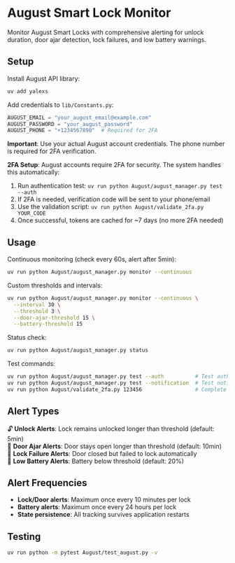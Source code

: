 # August Smart Lock Monitor

Monitor August Smart Locks with comprehensive alerting for unlock duration, door ajar detection, lock failures, and low battery warnings.

## Setup

Install August API library:
```bash
uv add yalexs
```

Add credentials to `lib/Constants.py`:
```python
AUGUST_EMAIL = "your_august_email@example.com"
AUGUST_PASSWORD = "your_august_password"
AUGUST_PHONE = "+1234567890"  # Required for 2FA
```

**Important**: Use your actual August account credentials. The phone number is required for 2FA verification.

**2FA Setup**: August accounts require 2FA for security. The system handles this automatically:
1. Run authentication test: `uv run python August/august_manager.py test --auth`
2. If 2FA is needed, verification code will be sent to your phone/email
3. Use the validation script: `uv run python August/validate_2fa.py YOUR_CODE`
4. Once successful, tokens are cached for ~7 days (no more 2FA needed)

## Usage

Continuous monitoring (check every 60s, alert after 5min):
```bash
uv run python August/august_manager.py monitor --continuous
```

Custom thresholds and intervals:
```bash
uv run python August/august_manager.py monitor --continuous \
  --interval 30 \
  --threshold 3 \
  --door-ajar-threshold 15 \
  --battery-threshold 15
```

Status check:
```bash
uv run python August/august_manager.py status
```

Test commands:
```bash
uv run python August/august_manager.py test --auth          # Test authentication
uv run python August/august_manager.py test --notification  # Test notifications
uv run python August/validate_2fa.py 123456                 # Complete 2FA with code
```

## Alert Types

🔓 **Unlock Alerts**: Lock remains unlocked longer than threshold (default: 5min)  
🚪 **Door Ajar Alerts**: Door stays open longer than threshold (default: 10min)  
🔐 **Lock Failure Alerts**: Door closed but failed to lock automatically  
🔋 **Low Battery Alerts**: Battery below threshold (default: 20%)  

## Alert Frequencies

- **Lock/Door alerts**: Maximum once every 10 minutes per lock
- **Battery alerts**: Maximum once every 24 hours per lock  
- **State persistence**: All tracking survives application restarts

## Testing

```bash
uv run python -m pytest August/test_august.py -v
```